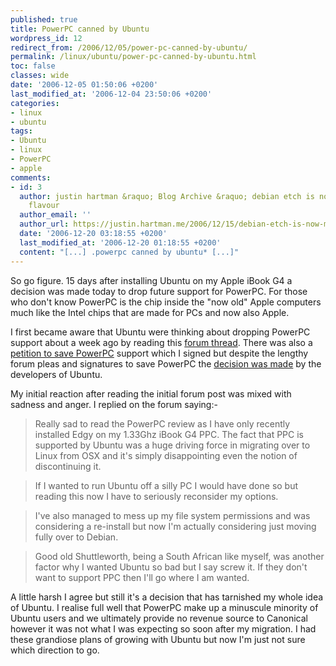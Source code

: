```yaml
---
published: true
title: PowerPC canned by Ubuntu
wordpress_id: 12
redirect_from: /2006/12/05/power-pc-canned-by-ubuntu/
permalink: /linux/ubuntu/power-pc-canned-by-ubuntu.html
toc: false
classes: wide
date: '2006-12-05 01:50:06 +0200'
last_modified_at: '2006-12-04 23:50:06 +0200'
categories:
- linux
- ubuntu
tags:
- Ubuntu
- linux
- PowerPC
- apple
comments:
- id: 3
  author: justin hartman &raquo; Blog Archive &raquo; debian etch is now my local
    flavour
  author_email: ''
  author_url: https://justin.hartman.me/2006/12/15/debian-etch-is-now-my-local-flavour/
  date: '2006-12-20 03:18:55 +0200'
  last_modified_at: '2006-12-20 01:18:55 +0200'
  content: "[...] .powerpc canned by ubuntu* [...]"
---
```

So go figure. 15 days after installing Ubuntu on my Apple iBook G4 a decision was made today to drop future support for PowerPC. For those who don't know PowerPC is the chip inside the "now old" Apple computers much like the Intel chips that are made for PCs and now also Apple.

I first became aware that Ubuntu were thinking about dropping PowerPC support about a week ago by reading this <a href="http://www.ubuntuforums.org/showthread.php?t=298746">forum thread</a>. There was also a <a href="https://wiki.ubuntu.com/SavePPC">petition to save PowerPC</a> support which I signed but despite the lengthy forum pleas and signatures to save PowerPC the <a href="https://wiki.ubuntu.com/MeetingLogs/Technical-2006-12-05">decision was made</a> by the developers of Ubuntu.

My initial reaction after reading the initial forum post was mixed with sadness and anger. I replied on the forum saying:-

> Really sad to read the PowerPC review as I have only recently installed Edgy on my 1.33Ghz iBook G4 PPC. The fact that PPC is supported by Ubuntu was a huge driving force in migrating over to Linux from OSX and it's simply disappointing even the notion of discontinuing it.

> If I wanted to run Ubuntu off a silly PC I would have done so but reading this now I have to seriously reconsider my options.

> I've also managed to mess up my file system permissions and was considering a re-install but now I'm actually considering just moving fully over to Debian.

> Good old Shuttleworth, being a South African like myself, was another factor why I wanted Ubuntu so bad but I say screw it. If they don't want to support PPC then I'll go where I am wanted.

A little harsh I agree but still it's a decision that has tarnished my whole idea of Ubuntu. I realise full well that PowerPC make up a minuscule minority of Ubuntu users and we ultimately provide no revenue source to Canonical however it was not what I was expecting so soon after my migration. I had these grandiose plans of growing with Ubuntu but now I'm just not sure which direction to go. 
